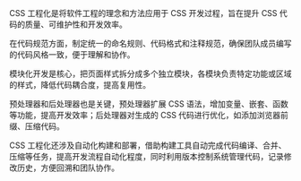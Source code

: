 CSS 工程化是将软件工程的理念和方法应用于 CSS 开发过程，旨在提升 CSS 代码的质量、可维护性和开发效率。

在代码规范方面，制定统一的命名规则、代码格式和注释规范，确保团队成员编写的代码风格一致，便于理解和协作。

模块化开发是核心，把页面样式拆分成多个独立模块，各模块负责特定功能或区域的样式，降低代码耦合度，提高复用性。

预处理器和后处理器也是关键，预处理器扩展 CSS 语法，增加变量、嵌套、函数等功能，提高开发效率；后处理器对生成的 CSS 代码进行优化，如添加浏览器前缀、压缩代码。

CSS 工程化还涉及自动化构建和部署，借助构建工具自动完成代码编译、合并、压缩等任务，提高开发流程自动化程度，同时利用版本控制系统管理代码，记录修改历史，方便回溯和团队协作。 